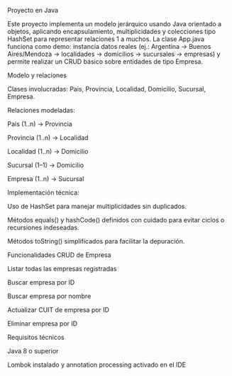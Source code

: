 Proyecto en Java

Este proyecto implementa un modelo jerárquico usando Java orientado a objetos, aplicando encapsulamiento, multiplicidades y colecciones tipo HashSet para representar relaciones 1 a muchos. La clase App.java funciona como demo: instancia datos reales (ej.: Argentina → Buenos Aires/Mendoza → localidades → domicilios → sucursales → empresas) y permite realizar un CRUD básico sobre entidades de tipo Empresa.

Modelo y relaciones

Clases involucradas:
Pais, Provincia, Localidad, Domicilio, Sucursal, Empresa.

Relaciones modeladas:

Pais (1..n) → Provincia

Provincia (1..n) → Localidad

Localidad (1..n) → Domicilio

Sucursal (1–1) → Domicilio

Empresa (1..n) → Sucursal

Implementación técnica:

Uso de HashSet para manejar multiplicidades sin duplicados.

Métodos equals() y hashCode() definidos con cuidado para evitar ciclos o recursiones indeseadas.

Métodos toString() simplificados para facilitar la depuración.

Funcionalidades CRUD de Empresa

Listar todas las empresas registradas

Buscar empresa por ID

Buscar empresa por nombre

Actualizar CUIT de empresa por ID

Eliminar empresa por ID

Requisitos técnicos

Java 8 o superior

Lombok instalado y annotation processing activado en el IDE
